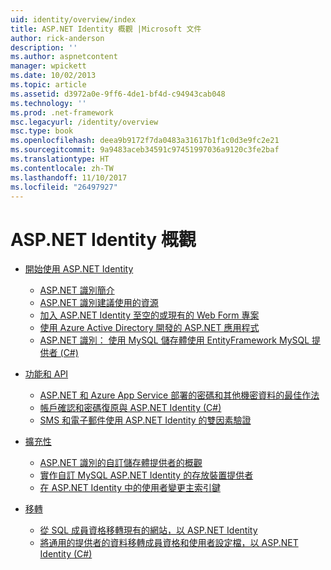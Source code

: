 ```yaml
---
uid: identity/overview/index
title: ASP.NET Identity 概觀 |Microsoft 文件
author: rick-anderson
description: ''
ms.author: aspnetcontent
manager: wpickett
ms.date: 10/02/2013
ms.topic: article
ms.assetid: d3972a0e-9ff6-4de1-bf4d-c94943cab048
ms.technology: ''
ms.prod: .net-framework
msc.legacyurl: /identity/overview
msc.type: book
ms.openlocfilehash: deea9b9172f7da0483a31617b1f1c0d3e9fc2e21
ms.sourcegitcommit: 9a9483aceb34591c97451997036a9120c3fe2baf
ms.translationtype: HT
ms.contentlocale: zh-TW
ms.lasthandoff: 11/10/2017
ms.locfileid: "26497927"
---
```

<a name="aspnet-identity-overview"></a>ASP.NET Identity 概觀
====================
- [開始使用 ASP.NET Identity](getting-started/index.md)

    - [ASP.NET 識別簡介](getting-started/introduction-to-aspnet-identity.md)
    - [ASP.NET 識別建議使用的資源](getting-started/aspnet-identity-recommended-resources.md)
    - [加入 ASP.NET Identity 至空的或現有的 Web Form 專案](getting-started/adding-aspnet-identity-to-an-empty-or-existing-web-forms-project.md)
    - [使用 Azure Active Directory 開發的 ASP.NET 應用程式](getting-started/developing-aspnet-apps-with-windows-azure-active-directory.md)
    - [ASP.NET 識別： 使用 MySQL 儲存體使用 EntityFramework MySQL 提供者 (C#)](getting-started/aspnet-identity-using-mysql-storage-with-an-entityframework-mysql-provider.md)
- [功能和 API](features-api/index.md)

    - [ASP.NET 和 Azure App Service 部署的密碼和其他機密資料的最佳作法](features-api/best-practices-for-deploying-passwords-and-other-sensitive-data-to-aspnet-and-azure.md)
    - [帳戶確認和密碼復原與 ASP.NET Identity (C#)](features-api/account-confirmation-and-password-recovery-with-aspnet-identity.md)
    - [SMS 和電子郵件使用 ASP.NET Identity 的雙因素驗證](features-api/two-factor-authentication-using-sms-and-email-with-aspnet-identity.md)
- [擴充性](extensibility/index.md)

    - [ASP.NET 識別的自訂儲存體提供者的概觀](extensibility/overview-of-custom-storage-providers-for-aspnet-identity.md)
    - [實作自訂 MySQL ASP.NET Identity 的存放裝置提供者](extensibility/implementing-a-custom-mysql-aspnet-identity-storage-provider.md)
    - [在 ASP.NET Identity 中的使用者變更主索引鍵](extensibility/change-primary-key-for-users-in-aspnet-identity.md)
- [移轉](migrations/index.md)

    - [從 SQL 成員資格移轉現有的網站，以 ASP.NET Identity](migrations/migrating-an-existing-website-from-sql-membership-to-aspnet-identity.md)
    - [將通用的提供者的資料移轉成員資格和使用者設定檔，以 ASP.NET Identity (C#)](migrations/migrating-universal-provider-data-for-membership-and-user-profiles-to-aspnet-identity.md)
